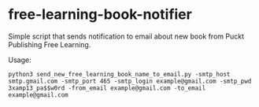 # free-learning-book-notifier
Simple script that sends notification to email about new book from Puckt Publishing Free Learning.

Usage:
```
python3 send_new_free_learning_book_name_to_email.py -smtp_host smtp.gmail.com -smtp_port 465 -smtp_login example@gmail.com -smtp_pwd 3xamp13_pa$$w0rd -from_email example@gmail.com -to_email example@gmail.com
```